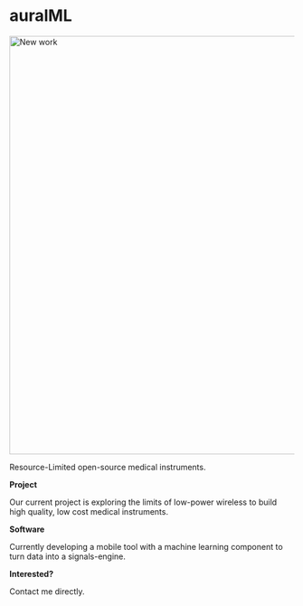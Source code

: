 # auralML

<a data-flickr-embed="true"  href="https://www.flickr.com/photos/83956760@N00/34558213346/in/dateposted-public/" title="New work"><img src="https://c1.staticflickr.com/5/4174/34558213346_8b11ca8e0a_k.jpg" width="740"  alt="New work"></a>

Resource-Limited open-source medical instruments.

**Project**

Our current project is exploring the limits of low-power wireless to build high quality, low cost medical instruments.

**Software**

Currently developing a mobile tool with a machine learning component to turn data into a signals-engine.

**Interested?** 

Contact me directly.


